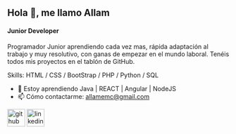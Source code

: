 ## Hola 👋, me llamo Allam
#### Junior Developer

Programador Junior aprendiendo cada vez mas, rápida adaptación al trabajo y muy resolutivo, con ganas de empezar en el mundo laboral. Tenéis todos mis proyectos en el tablón de GitHub.

Skills: HTML / CSS / BootStrap / PHP / Python / SQL

- 🌱 Estoy aprendiendo Java | REACT | Angular | NodeJS 
- 📫 Cómo contactarme: allamemc@gmail.com 


[<img src='https://cdn.jsdelivr.net/npm/simple-icons@3.0.1/icons/github.svg' alt='github' height='40'>](https://github.com/https://github.com/allamemc)  [<img src='https://cdn.jsdelivr.net/npm/simple-icons@3.0.1/icons/linkedin.svg' alt='linkedin' height='40'>](linkedin.com/in/allam-miranda-carrasco-368429256)  



